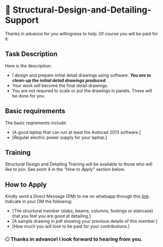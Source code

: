 # 📔 Structural-Design-and-Detailing-Support
Thanks in advance for you willingness to help. Of course you will be paid for it.

## Task Description
Here is the description:<br>

- I design and prepare initial detail drawings using software. _**You are to clean-up the initial detail drawings produced.**_<br>
- Your work will become the final detail drawings.<br>
- You are not required to scale or put the drawings in panels. These will be done for you.<br>

## Basic requirements
The basic reqirements include:
- [A good laptop that can run at least the Autocad 2013 software.] 
- [Regular electric power supply for your laptop.]

## Training
Structural Design and Detailing Training will be available to those who will like to join. See point 4 in the _"How to Apply"_ section below.

## How to Apply
Kindly send a Direct Message (DM) to me on whatsapp through this <a target="_blank" href="https://chat.whatsapp.com/DVOFSwIwIOvAZs2fUWgbMe">link</a>.
Indicate in your DM the following:

- [The structural member (slabs, beams, columns, footings or staircase) that you feel you are good at detailing.]
- [A sample drawing in pdf showing your previous details of this member.]
- [How much you will love to be paid for your contributions.]<br>

### 🌕 Thanks in advance! I look forward to hearing from you.

